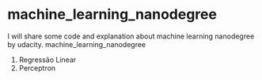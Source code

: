 # machine_learning_nanodegree

I will share some code and explanation about machine learning nanodegree by udacity. 
machine_learning_nanodegree

1. Regressão Linear
2. Perceptron

